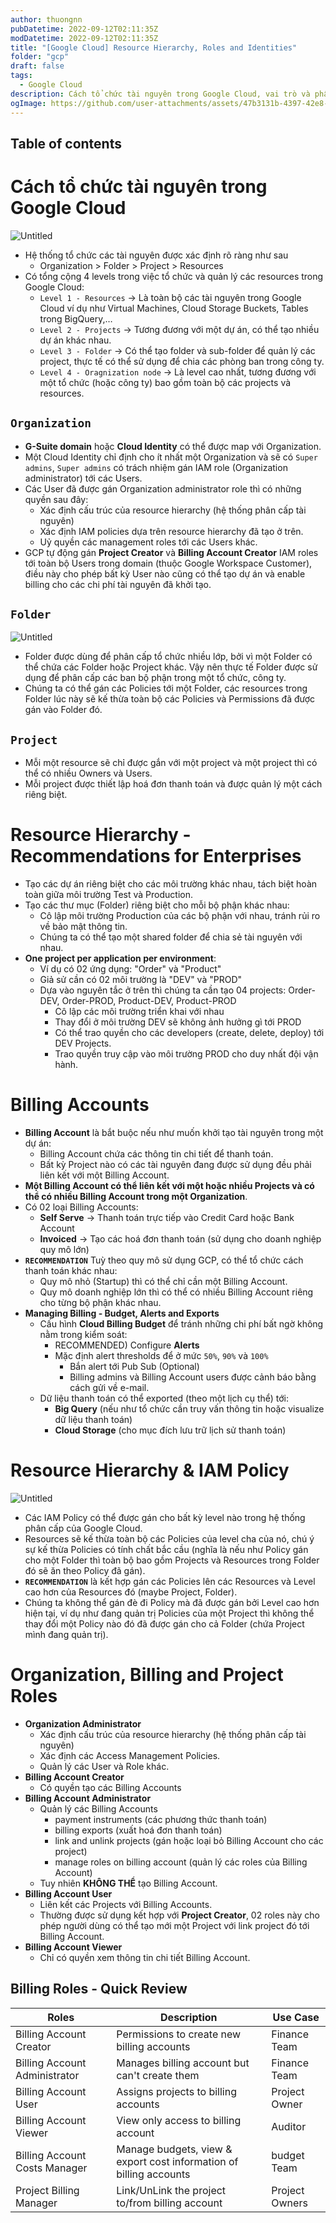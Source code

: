 ```yaml
---
author: thuongnn
pubDatetime: 2022-09-12T02:11:35Z
modDatetime: 2022-09-12T02:11:35Z
title: "[Google Cloud] Resource Hierarchy, Roles and Identities"
folder: "gcp"
draft: false
tags:
  - Google Cloud
description: Cách tổ chức tài nguyên trong Google Cloud, vai trò và phân quyền.
ogImage: https://github.com/user-attachments/assets/47b3131b-4397-42e8-b5ed-59274a05df5c
---
```


## Table of contents

# Cách tổ chức tài nguyên trong Google Cloud

![Untitled](https://github.com/user-attachments/assets/47b3131b-4397-42e8-b5ed-59274a05df5c)

- Hệ thống tổ chức các tài nguyên được xác định rõ ràng như sau
  - Organization > Folder > Project > Resources
- Có tổng cộng 4 levels trong việc tổ chức và quản lý các resources trong Google Cloud:
  - `Level 1 - Resources` → Là toàn bộ các tài nguyên trong Google Cloud ví dụ như Virtual Machines, Cloud Storage Buckets, Tables trong BigQuery,…
  - `Level 2 - Projects` → Tương đương với một dự án, có thể tạo nhiều dự án khác nhau.
  - `Level 3 - Folder` → Có thể tạo folder và sub-folder để quản lý các project, thực tế có thể sử dụng để chia các phòng ban trong công ty.
  - `Level 4 - Oragnization node` → Là level cao nhất, tương đương với một tổ chức (hoặc công ty) bao gồm toàn bộ các projects và resources.

## **`Organization`**

- **G-Suite domain** hoặc **Cloud Identity** có thể được map với Organization.
- Một Cloud Identity chỉ định cho ít nhất một Organization và sẽ có `Super admins`, `Super admins` có trách nhiệm gán IAM role (Organization administrator) tới các Users.
- Các User đã được gán Organization administrator role thì có những quyền sau đây:
  - Xác định cấu trúc của resource hierarchy (hệ thống phân cấp tài nguyên)
  - Xác định IAM policies dựa trên resource hierarchy đã tạo ở trên.
  - Uỷ quyền các management roles tới các Users khác.
- GCP tự động gán **Project Creator** và **Billing Account Creator** IAM roles tới toàn bộ Users trong domain (thuộc Google Workspace Customer), điều này cho phép bất kỳ User nào cũng có thể tạo dự án và enable billing cho các chi phí tài nguyên đã khởi tạo.

## **`Folder`**

![Untitled](https://github.com/user-attachments/assets/851603e4-cee5-49cd-8c81-a5c9ea9a5807)

- Folder được dùng để phân cấp tổ chức nhiều lớp, bởi vì một Folder có thể chứa các Folder hoặc Project khác. Vậy nên thực tế Folder được sử dụng để phân cấp các ban bộ phận trong một tổ chức, công ty.
- Chúng ta có thể gán các Policies tới một Folder, các resources trong Folder lúc này sẽ kế thừa toàn bộ các Policies và Permissions đã được gán vào Folder đó.

## **`Project`**

- Mỗi một resource sẽ chỉ được gắn với một project và một project thì có thể có nhiều Owners và Users.
- Mỗi project được thiết lập hoá đơn thanh toán và được quản lý một cách riêng biệt.

# **Resource Hierarchy - Recommendations for Enterprises**

- Tạo các dự án riêng biệt cho các môi trường khác nhau, tách biệt hoàn toàn giữa môi trường Test và Production.
- Tạo các thư mục (Folder) riêng biệt cho mỗi bộ phận khác nhau:
  - Cô lập môi trường Production của các bộ phận với nhau, tránh rủi ro về bảo mật thông tin.
  - Chúng ta có thể tạo một shared folder để chia sẻ tài nguyên với nhau.
- **One project per application per environment**:
  - Ví dụ có 02 ứng dụng: "Order" và "Product"
  - Giả sử cần có 02 môi trường là "DEV" và "PROD"
  - Dựa vào nguyên tắc ở trên thì chúng ta cần tạo 04 projects: Order-DEV, Order-PROD, Product-DEV, Product-PROD
    - Cô lập các môi trường triển khai với nhau
    - Thay đổi ở môi trường DEV sẽ không ảnh hưởng gì tới PROD
    - Có thể trao quyền cho các developers (create, delete, deploy) tới DEV Projects.
    - Trao quyền truy cập vào môi trường PROD cho duy nhất đội vận hành.

# **Billing Accounts**

- **Billing Account** là bắt buộc nếu như muốn khởi tạo tài nguyên trong một dự án:
  - Billing Account chứa các thông tin chi tiết để thanh toán.
  - Bất kỳ Project nào có các tài nguyên đang được sử dụng đều phải liên kết với một Billing Account.
- **Một Billing Account có thể liên kết với một hoặc nhiều Projects và có thể có nhiều Billing Account trong một Organization**.
- Có 02 loại Billing Accounts:
  - **Self Serve** → Thanh toán trực tiếp vào Credit Card hoặc Bank Account
  - **Invoiced** → Tạo các hoá đơn thanh toán (sử dụng cho doanh nghiệp quy mô lớn)
- **`RECOMMENDATION`** Tuỳ theo quy mô sử dụng GCP, có thể tổ chức cách thanh toán khác nhau:
  - Quy mô nhỏ (Startup) thì có thể chỉ cần một Billing Account.
  - Quy mô doanh nghiệp lớn thì có thể có nhiều Billing Account riêng cho từng bộ phận khác nhau.
- **Managing Billing - Budget, Alerts and Exports**
  - Cấu hình **Cloud Billing Budget** để tránh những chi phí bất ngờ không nằm trong kiểm soát:
    - RECOMMENDED) Configure **Alerts**
    - Mặc định alert thresholds để ở mức `50%`, `90%` và `100%`
      - Bắn alert tới Pub Sub (Optional)
      - Billing admins và Billing Account users được cảnh báo bằng cách gửi về e-mail.
  - Dữ liệu thanh toán có thể exported (theo một lịch cụ thể) tới:
    - **Big Query** (nếu như tổ chức cần truy vấn thông tin hoặc visualize dữ liệu thanh toán)
    - **Cloud Storage** (cho mục đích lưu trữ lịch sử thanh toán)

# **Resource Hierarchy & IAM Policy**

![Untitled](https://github.com/user-attachments/assets/46b7877a-8ae3-4436-bd88-42aaf8d34a44)

- Các IAM Policy có thể được gán cho bất kỳ level nào trong hệ thống phân cấp của Google Cloud.
- Resources sẽ kế thừa toàn bộ các Policies của level cha của nó, chú ý sự kế thừa Policies có tính chất bắc cầu (nghĩa là nếu như Policy gán cho một Folder thì toàn bộ bao gồm Projects và Resources trong Folder đó sẽ ăn theo Policy đã gán).
- **`RECOMMENDATION`** là kết hợp gán các Policies lên các Resources và Level cao hơn của Resources đó (maybe Project, Folder).
- Chúng ta không thể gán đè đi Policy mà đã được gán bởi Level cao hơn hiện tại, ví dụ như đang quản trị Policies của một Project thì không thể thay đổi một Policy nào đó đã được gán cho cả Folder (chứa Project mình đang quản trị).

# **Organization, Billing and Project Roles**

- **Organization Administrator**
  - Xác định cấu trúc của resource hierarchy (hệ thống phân cấp tài nguyên)
  - Xác định các Access Management Policies.
  - Quản lý các User và Role khác.
- **Billing Account Creator**
  - Có quyền tạo các Billing Accounts
- **Billing Account Administrator**
  - Quản lý các Billing Accounts
    - payment instruments (các phương thức thanh toán)
    - billing exports (xuất hoá đơn thanh toán)
    - link and unlink projects (gán hoặc loại bỏ Billing Account cho các project)
    - manage roles on billing account (quản lý các roles của Billing Account)
  - Tuy nhiên **KHÔNG THỂ** tạo Billing Account.
- **Billing Account User**
  - Liên kết các Projects với Billing Accounts.
  - Thường được sử dụng kết hợp với **Project Creator**, 02 roles này cho phép người dùng có thể tạo mới một Project với link project đó tới Billing Account.
- **Billing Account Viewer**
  - Chỉ có quyền xem thông tin chi tiết Billing Account.

## **Billing Roles - Quick Review**

| Roles                         | Description                                                        | Use Case       |
| ----------------------------- | ------------------------------------------------------------------ | -------------- |
| Billing Account Creator       | Permissions to create new billing accounts                         | Finance Team   |
| Billing Account Administrator | Manages billing account but can't create them                      | Finance Team   |
| Billing Account User          | Assigns projects to billing accounts                               | Project Owner  |
| Billing Account Viewer        | View only access to billing account                                | Auditor        |
| Billing Account Costs Manager | Manage budgets, view & export cost information of billing accounts | budget Team    |
| Project Billing Manager       | Link/UnLink the project to/from billing account                    | Project Owners |
